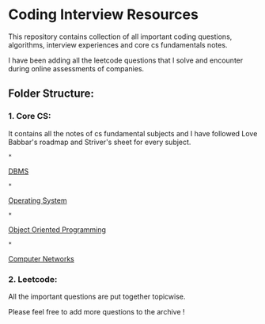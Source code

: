 # Coding Interview Resources

This repository contains collection of all important coding questions, algorithms, interview experiences and core cs fundamentals notes.

I have been adding all the leetcode questions that I solve and encounter during online assessments of companies.

## Folder Structure:

### 1. Core CS:

It contains all the notes of cs fundamental subjects and I have followed Love Babbar's roadmap and Striver's 		sheet for every subject.

```
*
```

[DBMS](https://whimsical.com/dbms-roadmap-by-love-babbar-FmUi8ffVop33t3MmpVxPCo)

```
*
```

[Operating System](https://whimsical.com/operating-system-cheatsheet-by-love-babbar-S9tuWBCSQfzoBRF5EDNinQ)

```
*
```

[Object Oriented Programming](https://whimsical.com/object-oriented-programming-cheatsheet-by-love-babbar-YbSgLatbWQ4R5paV7EgqFw)

```
*
```

[Computer Networks]()

### 2. Leetcode:

All the important questions are put together topicwise.

Please feel free to add more questions to the archive !
